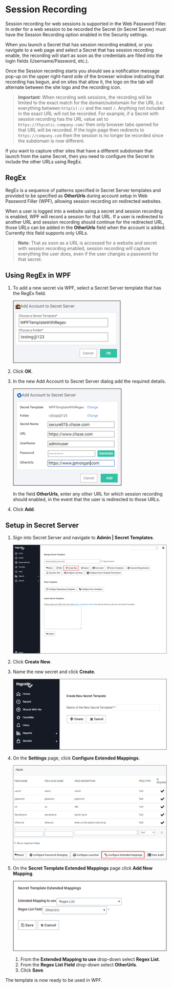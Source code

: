 [title]: # (Session Recording)
[tags]: # (WPF)
[priority]: # (10)
# Session Recording

Session recording for web sessions is supported in the Web Password Filler. In order for a web session to be recorded the Secret (in Secret Server) must have the Session Recording option enabled in the Security settings.

When you launch a Secret that has session recording enabled, or you navigate to a web page and select a Secret that has session recording enable, the recording will start as soon as the credentials are filled into the login fields (Username/Password, etc.).

Once the Session recording starts you should see a notification message pop-up on the upper right-hand side of the browser window indicating that recording has begun, and on sites that allow it, the logo on the tab will alternate between the site logo and the recording icon.

>**Important**: When recording web sessions, the recording will be limited to the exact match for the domain/subdomain for the URL (i.e. everything between `http(s)://` and the next `/`. Anything not included in the exact URL will not be recorded. For example, if a Secret with session recording has the URL value set to `https://thycotic.company.com/` then only browser tabs opened for that URL will be recorded. If the login page then redirects to `https://company.com` then the session is no longer be recorded since the subdomain is now different.

If you want to capture other sites that have a different subdomain that launch from the same Secret, then you need to configure the Secret to include the other URLs using RegEx.

## RegEx

RegEx is a sequence of patterns specified in Secret Server templates and provided to be specified as __OtherUrls__ during account setup in Web Password Filler (WPF), allowing session recording on redirected websites.

When a user is logged into a website using a secret and session recording is enabled, WPF will record a session for that URL. If a user is redirected to another URL and session recording should continue for the redirected URL, those URLs can be added in the __OtherUrls__ field when the account is added. Currently this field supports only URLs.

>**Note**: That as soon as a URL is accessed for a website and secret with session recording enabled, session recording will capture everything the user does, even if the user changes a password for that secret.

## Using RegEx in WPF

1. To add a new secret via WPF, select a Secret Server template that has the RegEx field.

   ![regex-1](images/regex-1.png "Add Account to Secret Server modal")
1. Click __OK__.
1. In the new Add Account to Secret Server dialog add the required details.

   ![regex-2](images/regex-2.png "Add Account to Secret Server with RegEx template selected")

   In the field __OtherUrls__,  enter any other URL for which session recording should enabled, in the event that the user is redirected to those URLs.  
1. Click __Add__.

## Setup in Secret Server

1. Sign into Secret Server and navigate to __Admin | Secret Templates__.

   ![templates](images/create-secret.png "Templates pages with create new button")
1. Click __Create New__.
1. Name the new secret and click __Create__.

   ![create new page](images/create-secret-2.png "Create new secret template page")
1. On the __Settings__ page, click __Configure Extended Mappings__.

   ![extended map](images/create-secret-3.png "Settings page with configure extended mappings button")
1. On the __Secret Template Extended Mappings__ page click __Add New Mapping__.

   ![config](images/create-secret-4.png "Secret Template Extended Mappings page with drop-down menus")

   1. From the __Extended Mapping to use__ drop-down select __Regex List__.
   1. From the __Regex List Field__ drop-down select __OtherUrls__.
   1. Click __Save__.

The template is now ready to be used in WPF.
